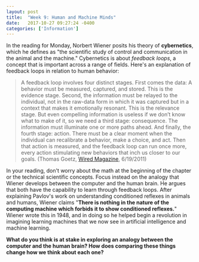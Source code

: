 ```yaml
---
layout: post
title:  "Week 9: Human and Machine Minds"
date:   2017-10-27 09:27:24 -0400
categories: ['Information']
---
```

In the reading for Monday, Norbert Wiener posits his theory of **cybernetics**, which he defines as "the scientific study of control and communication in the animal and the machine." Cybernetics is about *feedback loops*, a concept that is important across a range of fields. Here's an explanation of feedback loops in relation to human behavior: 

> A feedback loop involves four distinct stages. First comes the data: A behavior must be measured, captured, and stored. This is the evidence stage. Second, the information must be relayed to the individual, not in the raw-data form in which it was captured but in a context that makes it emotionally resonant. This is the relevance stage. But even compelling information is useless if we don’t know what to make of it, so we need a third stage: consequence. The information must illuminate one or more paths ahead. And finally, the fourth stage: action. There must be a clear moment when the individual can recalibrate a behavior, make a choice, and act. Then that action is measured, and the feedback loop can run once more, every action stimulating new behaviors that inch us closer to our goals. (Thomas Goetz, [Wired Magazine](https://www.wired.com/2011/06/ff_feedbackloop/), 6/19/2011)

In your reading, don't worry about the math at the beginning of the chapter or the technical scientific concepts. Focus instead on the analogy that Wiener develops between the computer and the human brain. He argues that both have the capability to learn through feedback loops. After explaining Pavlov's work on understanding conditioned reflexes in animals and humans, Wiener claims "**There is nothing in the nature of the computing machine which forbids it to show conditioned reflexes.**" Wiener wrote this in 1948, and in doing so he helped begin a revolution in imagining learning machines that we now see in artificial intelligence and machine learning. 

**What do you think is at stake in exploring an analogy between the computer and the human brain? How does comparing these things change how we think about each one?**
